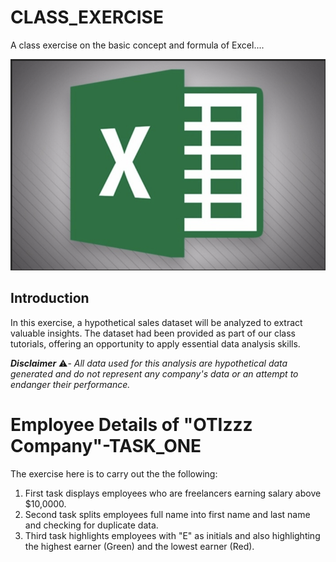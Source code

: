 # CLASS_EXERCISE
A class exercise on the basic concept and formula of Excel....

![](X5.png)

## Introduction

In this exercise, a hypothetical sales dataset will be analyzed to extract valuable insights. The dataset had been provided as part of our class tutorials, offering an opportunity to apply essential data analysis skills.

_**Disclaimer**_ ⚠️- _All data used for this analysis are hypothetical data generated and do not represent any company's data or an attempt to endanger their performance._

# Employee Details of "OTIzzz Company"-TASK_ONE
The exercise here is to carry out the the following:
1. First task displays employees who are freelancers earning salary above $10,0000.
2. Second task splits employees full name into first name and last name and checking for duplicate data.
3. Third task highlights employees with "E" as initials and also highlighting the highest earner (Green) and the lowest earner (Red).


